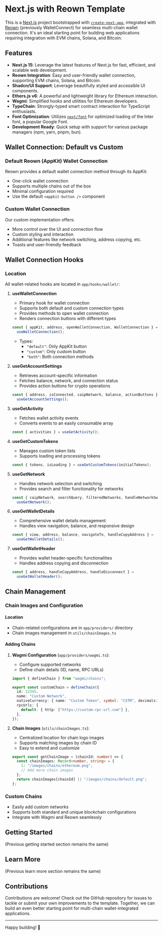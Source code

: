 # Next.js with Reown Template

This is a [Next.js](https://nextjs.org/) project bootstrapped with [`create-next-app`](https://github.com/vercel/next.js/tree/canary/packages/create-next-app), integrated with [Reown](https://www.walletconnect.com/) (previously WalletConnect) for seamless multi-chain wallet connection. It's an ideal starting point for building web applications requiring integration with EVM chains, Solana, and Bitcoin.

## Features

- **Next.js 15**: Leverage the latest features of Next.js for fast, efficient, and scalable web development.
- **Reown Integration**: Easy and user-friendly wallet connection, supporting EVM chains, Solana, and Bitcoin.
- **Shadcn/UI Support**: Leverage beautifully styled and accessible UI components.
- **Ethers.js v6**: A powerful and lightweight library for Ethereum interaction.
- **Wagmi**: Simplified hooks and utilities for Ethereum developers.
- **TypeChain**: Strongly-typed smart contract interaction for TypeScript enthusiasts.
- **Font Optimization**: Utilizes [`next/font`](https://nextjs.org/docs/basic-features/font-optimization) for optimized loading of the Inter font, a popular Google Font.
- **Development Ready**: Quick setup with support for various package managers (npm, yarn, pnpm, bun).

## Wallet Connection: Default vs Custom

### Default Reown (AppKit) Wallet Connection

Reown provides a default wallet connection method through its AppKit:

- One-click wallet connection
- Supports multiple chains out of the box
- Minimal configuration required
- Use the default `<appkit-button />` component

### Custom Wallet Connection

Our custom implementation offers:

- More control over the UI and connection flow
- Custom styling and interaction
- Additional features like network switching, address copying, etc.
- Toasts and user-friendly feedback

## Wallet Connection Hooks

### Location

All wallet-related hooks are located in `app/hooks/wallet/`:

1. **useWalletConnection**

   - Primary hook for wallet connection
   - Supports both default and custom connection types
   - Provides methods to open wallet connection
   - Renders connection buttons with different types

   ```typescript
   const { appKit, address, openWalletConnection, WalletConnection } =
     useWalletConnection();
   ```

   - Types:
     - `"default"`: Only AppKit button
     - `"custom"`: Only custom button
     - `"both"`: Both connection methods

2. **useGetAccountSettings**

   - Retrieves account-specific information
   - Fetches balance, network, and connection status
   - Provides action buttons for crypto operations

   ```typescript
   const { address, isConnected, caipNetwork, balance, actionButtons } =
     useGetAccountSettings();
   ```

3. **useGetActivity**

   - Fetches wallet activity events
   - Converts events to an easily consumable array

   ```typescript
   const { activities } = useGetActivity();
   ```

4. **useGetCustomTokens**

   - Manages custom token lists
   - Supports loading and processing tokens

   ```typescript
   const { tokens, isLoading } = useGetCustomTokens(initialTokens);
   ```

5. **useGetNetwork**

   - Handles network selection and switching
   - Provides search and filter functionality for networks

   ```typescript
   const { caipNetwork, searchQuery, filteredNetworks, handleNetworkSwitch } =
     useGetNetwork();
   ```

6. **useGetWalletDetails**

   - Comprehensive wallet details management
   - Handles view navigation, balance, and responsive design

   ```typescript
   const { view, address, balance, navigateTo, handleCopyAddress } =
     useGetWalletDetails();
   ```

7. **useGetWalletHeader**
   - Provides wallet header-specific functionalities
   - Handles address copying and disconnection
   ```typescript
   const { address, handleCopyAddress, handleDisconnect } =
     useGetWalletHeader();
   ```

## Chain Management

### Chain Images and Configuration

#### Location

- Chain-related configurations are in `app/providers/` directory
- Chain images management in `utils/chainImages.ts`

#### Adding Chains

1. **Wagmi Configuration** (`app/providers/wagmi.ts`):

   - Configure supported networks
   - Define chain details (ID, name, RPC URLs)

   ```typescript
   import { defineChain } from "wagmi/chains";

   export const customChain = defineChain({
     id: 12345,
     name: "Custom Network",
     nativeCurrency: { name: "Custom Token", symbol: "CSTM", decimals: 18 },
     rpcUrls: {
       default: { http: ["https://custom-rpc-url.com"] },
     },
   });
   ```

2. **Chain Images** (`utils/chainImages.ts`):
   - Centralized location for chain logo images
   - Supports matching images by chain ID
   - Easy to extend and customize
   ```typescript
   export const getChainImage = (chainId: number) => {
     const chainImages: Record<number, string> = {
       1: "/images/chains/ethereum.png",
       // Add more chain images
     };
     return chainImages[chainId] || "/images/chains/default.png";
   };
   ```

### Custom Chains

- Easily add custom networks
- Supports both standard and unique blockchain configurations
- Integrate with Wagmi and Reown seamlessly

## Getting Started

(Previous getting started section remains the same)

## Learn More

(Previous learn more section remains the same)

## Contributions

Contributions are welcome! Check out the GitHub repository for issues to tackle or submit your own improvements to the template. Together, we can build an even better starting point for multi-chain wallet-integrated applications.

---

Happy building! 🚀
